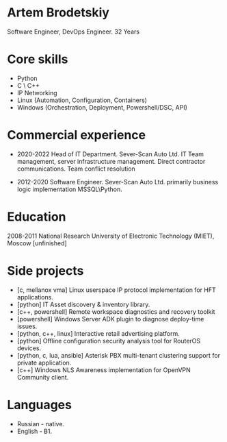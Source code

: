 # Artem Brodetskiy
Software Engineer, DevOps Engineer.
32 Years


# Core skills
- Python
- C \ C++
- IP Networking 
- Linux (Automation, Configuration, Containers)
- Windows (Orchestration, Deployment, Powershell/DSC, API)


# Commercial experience
- 2020-2022 Head of IT Department. Sever-Scan Auto Ltd.
  IT Team management, server infrastructure management. 
  Direct contractor communications.
  Team conflict resolution
 
- 2012-2020 Software Engineer. Sever-Scan Auto Ltd.
  primarily business logic implementation
  MSSQL\Python.
  

# Education
2008-2011 National Research University of Electronic Technology (MIET), Moscow [unfinished]


# Side projects
- [c, mellanox vma] Linux userspace IP protocol implementation for HFT applications.
- [python] IT Asset discovery & inventory library.
- [c++, powershell] Remote workspace diagnostics and recovery toolkit
- [powershell] Windows Server ADK plugin to diagnose deploy-time issues.
- [python, c++, linux] Interactive retail advertising platform.
- [python] Offline configuration security analysis tool for RouterOS devices. 
- [python, c, lua, ansible] Asterisk PBX multi-tenant clustering support for private application.
- [c++] Windows NLS Awareness implementation for OpenVPN Community client. 


# Languages
- Russian - native.
- English - B1.
